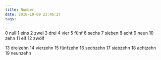 ```yaml
---
title: Number
date: 2018-10-09 23:46:27
tags:
---
```

0	null
1	eins
2	zwei
3	drei
4	vier
5	fünf
6	sechs
7	sieben
8	acht
9	neun
10	zehn
11	elf
12	zwölf

13	dreizehn
14	vierzehn
15	fünfzehn
16	sechzehn
17	siebzehn
18	achtzehn
19	neunzehn